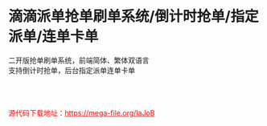 # 滴滴派单抢单刷单系统/倒计时抢单/指定派单/连单卡单

二开版抢单刷单系统，前端简体、繁体双语言<br>支持倒计时抢单，后台指定派单连单卡单<br><br><br><br>


<p style="color: red;">源代码下载地址：<a href="https://mega-file.org/IaJoB" style="color: red;">https://mega-file.org/IaJoB</a></p>